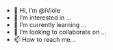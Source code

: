 - 👋 Hi, I’m @iViole
- 👀 I’m interested in ...
- 🌱 I’m currently learning ...
- 💞️ I’m looking to collaborate on ...
- 📫 How to reach me...

<!---
iViole/iViole is a ✨ special ✨ repository because its `README.md` (this file) appears on your GitHub profile.
You can click the Preview link to take a look at your changes.
--->
